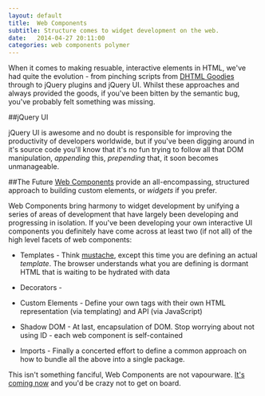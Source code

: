 ```yaml
---
layout: default
title:  Web Components
subtitle: Structure comes to widget development on the web.
date:   2014-04-27 20:11:00
categories: web components polymer
---
```


When it comes to making resuable, interactive elements in HTML, we've had quite the evolution - from pinching scripts from [DHTML Goodies](http://www.dhtmlgoodies.com/) through to jQuery plugins and jQuery UI. Whilst these approaches and always provided the goods, if you've been bitten by the semantic bug, you've probably felt something was missing.

##jQuery UI

jQuery UI is awesome and no doubt is responsible for improving the productivity of developers worldwide, but if you've been digging around in it's source code you'll know that it's no fun trying to follow all that DOM manipulation, _appending_ this, _prepending_ that, it soon becomes unmanageable.

##The Future
[Web Components](http://www.w3.org/TR/components-intro/) provide an all-encompassing, structured approach to building custom elements, or _widgets_ if you prefer.

Web Components bring harmony to widget development by unifying a series of areas of development that have largely been developing and progressing in isolation. If you've been developing your own interactive UI components you definitely have come across at least two (if not all) of the high level facets of web components:

- Templates - Think [mustache](http://mustache.github.io/), except this time you are defining an actual _template_. The browser understands what you are defining is dormant HTML that is waiting to be hydrated with data

- Decorators -
- Custom Elements - Define your own tags with their own HTML representation (via templating) and API (via JavaScript)

- Shadow DOM - At last, encapsulation of DOM. Stop worrying about not using ID - each web component is self-contained

- Imports - Finally a concerted effort to define a common approach on how to bundle all the above into a single package.


This isn't something fanciful, Web Components are not vapourware. [It's coming now](http://jonrimmer.github.io/are-we-componentized-yet/) and you'd be crazy not to get on board.

